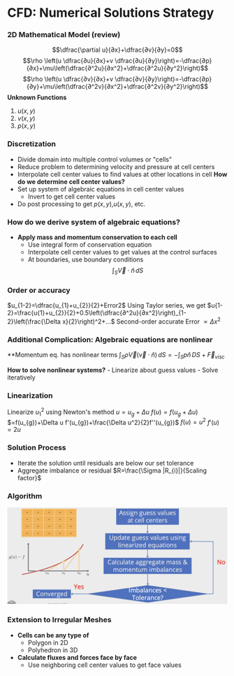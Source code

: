 # CFD: Numerical Solutions Strategy

### 2D Mathematical Model (review)
$$\dfrac{\partial u}{∂x}+\dfrac{∂v}{∂y}=0$$$$\rho \left(u \dfrac{∂u}{∂x}+v \dfrac{∂u}{∂y}\right)=-\dfrac{∂p}{∂x}+\mu\left(\dfrac{∂^2u}{∂x^2}+\dfrac{∂^2u}{∂y^2}\right)$$$$\rho \left(u \dfrac{∂v}{∂x}+v \dfrac{∂v}{∂y}\right)=-\dfrac{∂p}{∂y}+\mu\left(\dfrac{∂^2v}{∂x^2}+\dfrac{∂^2v}{∂y^2}\right)$$
**Unknown Functions**
1. $u(x,y)$
2. $v(x,y)$
3. $p(x,y)$

### Discretization
- Divide domain into multiple control volumes or "cells"
- Reduce problem to determining velocity and pressure at cell centers
- Interpolate cell center values to find values at other locations in cell
**How do we determine cell center values?**
- Set up system of algebraic equations in cell center values
	- Invert to get cell center values
- Do post processing to get $p(x,y)$,$u(x,y)$, etc.
### How do we derive system of algebraic equations?
- **Apply mass and momentum conservation to each cell**
	- Use integral form of conservation equation
	- Interpolate cell center values to get values at the control surfaces
	- At boundaries, use boundary conditions
$$\int_{S}\vec{V} \cdot \hat{n}\,dS$$
### Order or accuracy
$u_{1-2}=\dfrac{u_{1}+u_{2}}{2}+Error2$
Using Taylor series, we get
$u{1-2}=\frac{u{1}+u_{2}}{2}+0.5\left(\dfrac{∂^2u}{∂x^2}\right)_{1-2}\left(\frac{\Delta x}{2}\right)^2+...$ 
Second-order accurate                 Error $\propto \Delta x^2$ 

### Additional Complication: Algebraic equations are nonlinear
**Momentum eq. has nonlinear terms
$\int_{S} \rho\vec{V}\left(\vec{v}\cdot\hat{n}\right)\,dS=-\int_{S} p\hat{n}\,DS+\vec{F}_{visc}$ 

**How to solve nonlinear systems?**
	- Linearize about guess values
	- Solve iteratively

### Linearization
Linearize $u_{1}^2$ using Newton's method
$u=u_{g}+\Delta u$
$f(u)=f(u_{g}+\Delta u)$ 
	$=f(u_{g})+\Delta u f'(u_{g})+\frac{\Delta u^2}{2}f''(u_{g})$
$f(u)=u^2$
$f'(u)=2u$

### Solution Process
- Iterate the solution until residuals are below our set tolerance
- Aggregate imbalance or residual
   $R=\frac{\Sigma |R_{i}|}{Scaling factor}$ 

### Algorithm
![Algorithm](images/Algorithm.png)

### Extension to Irregular Meshes
- **Cells can be any type of**
	- Polygon in 2D
	- Polyhedron in 3D
- **Calculate fluxes and forces face by face**
	- Use neighboring cell center values to get face values